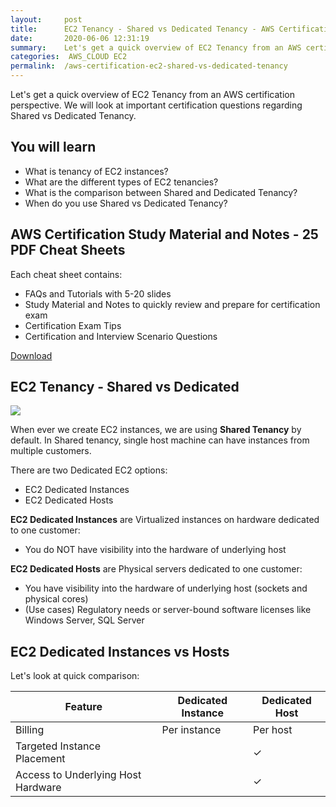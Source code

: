 ```yaml
---
layout:     post
title:      EC2 Tenancy - Shared vs Dedicated Tenancy - AWS Certification Cheat Sheet
date:       2020-06-06 12:31:19
summary:    Let's get a quick overview of EC2 Tenancy from an AWS certification perspective. We will look at important certification questions regarding Shared vs Dedicated Tenancy. 
categories:  AWS_CLOUD EC2
permalink:  /aws-certification-ec2-shared-vs-dedicated-tenancy
---
```


Let's get a quick overview of EC2 Tenancy from an AWS certification perspective. We will look at important certification questions regarding Shared vs Dedicated Tenancy.

## You will learn
- What is tenancy of EC2 instances?
- What are the different types of EC2 tenancies?
- What is the comparison between Shared and Dedicated Tenancy?
- When do you use Shared vs Dedicated Tenancy?

## AWS Certification Study Material and Notes - 25 PDF Cheat Sheets

Each cheat sheet contains:
- FAQs and Tutorials with 5-20 slides
- Study Material and Notes to quickly review and prepare for certification exam
- Certification Exam Tips
- Certification and Interview Scenario Questions

<div>
 <a href="https://links.in28minutes.com/cloud-in28minutes-teachable-free-link" target="_blank" class="button instagram">Download</a>
</div>


## EC2 Tenancy - Shared vs Dedicated

![](/images/aws/ec2-host.png)

When ever we create EC2 instances, we are using **Shared Tenancy** by default. In Shared tenancy, single host machine can have instances from multiple customers.

There are two Dedicated EC2 options:
- EC2 Dedicated Instances
- EC2 Dedicated Hosts

**EC2 Dedicated Instances** are Virtualized instances on hardware dedicated to one customer:
- You do NOT have visibility into the hardware of underlying host

**EC2 Dedicated Hosts** are Physical servers dedicated to one customer:
- You have visibility into the hardware of underlying host (sockets and physical cores)
- (Use cases) Regulatory needs or server-bound software licenses like Windows Server, SQL Server

## EC2 Dedicated Instances vs Hosts

Let's look at quick comparison:
 
| Feature |Dedicated Instance  | Dedicated Host | 
|--|--|--|
| Billing    | Per instance      | Per host        |
| Targeted Instance Placement |        |  ✓      |
| Access to Underlying Host Hardware |        |  ✓      |